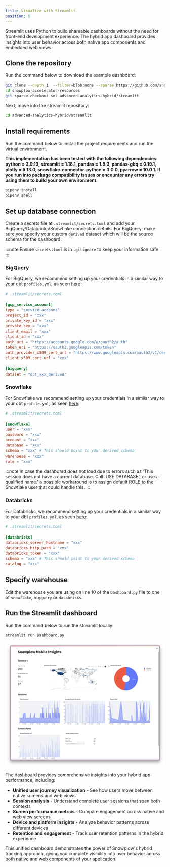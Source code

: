 ```yaml
---
title: Visualize with Streamlit
position: 6
---
```


Streamlit uses Python to build shareable dashboards without the need for front-end development experience. The hybrid app dashboard provides insights into user behavior across both native app components and embedded web views.

## Clone the repository

Run the command below to download the example dashboard:

```bash
git clone --depth 1  --filter=blob:none --sparse https://github.com/snowplow-incubator/snowplow-accelerator-resources.git ;
cd snowplow-accelerator-resources
git sparse-checkout set advanced-analytics-hybrid/streamlit
```

Next, move into the streamlit repository:

```bash
cd advanced-analytics-hybrid/streamlit
```

## Install requirements

Run the command below to install the project requirements and run the virtual environment.

**This implementation has been tested with the following dependencies: python = 3.9.13, streamlit = 1.18.1, pandas = 1.5.3, pandas-gbq = 0.19.1, plotly = 5.13.0, snowflake-connector-python = 3.0.0, pyarrow = 10.0.1. If you run into package compatibility issues or encounter any errors try using them to build your own environment.**

```bash
pipenv install
pipenv shell
```

## Set up database connection

Create a secrets file at `.streamlit/secrets.toml` and add your BigQuery/Databricks/Snowflake connection details. For BigQuery: make sure you specify your custom `derived` dataset which will be the source schema for the dashboard.

:::note
Ensure `secrets.toml` is in `.gitignore` to keep your information safe.
:::

### BigQuery

For BigQuery, we recommend setting up your credentials in a similar way to your dbt `profiles.yml`, as seen [here](https://docs.getdbt.com/reference/warehouse-setups/bigquery-setup#service-account-json):

```toml
# .streamlit/secrets.toml

[gcp_service_account]
type = "service_account"
project_id = "xxx"
private_key_id = "xxx"
private_key = "xxx"
client_email = "xxx"
client_id = "xxx"
auth_uri = "https://accounts.google.com/o/oauth2/auth"
token_uri = "https://oauth2.googleapis.com/token"
auth_provider_x509_cert_url = "https://www.googleapis.com/oauth2/v1/certs"
client_x509_cert_url = "xxx"

[bigquery]
dataset = "dbt_xxx_derived"
```

### Snowflake

For Snowflake we recommend setting up your credentials in a similar way to your dbt `profile.yml`, as seen [here](https://docs.getdbt.com/reference/warehouse-setups/snowflake-setup#user--password-authentication):

```toml
# .streamlit/secrets.toml

[snowflake]
user = "xxx"
password = "xxx"
account = "xxx"
database = "xxx"
schema = "xxx" # This should point to your derived schema
warehouse = "xxx"
role = "xxx"
```

:::note
In case the dashboard does not load due to errors such as 'This session does not have a current database. Call 'USE DATABASE', or use a qualified name.' a possible workaround is to assign default ROLE to the Snowflake user that could handle this.
:::

### Databricks

For Databricks, we recommend setting up your credentials in a similar way to your dbt `profiles.yml`, as seen [here](https://docs.getdbt.com/reference/warehouse-setups/databricks-setup#set-up-a-databricks-target):

```toml
# .streamlit/secrets.toml

[databricks]
databricks_server_hostname = "xxx"
databricks_http_path = "xxx"
databricks_token = "xxx"
schema = "xxx" # This should point to your derived schema
catalog = "xxx"
```

## Specify warehouse

Edit the warehouse you are using on line 10 of the `Dashboard.py` file to one of `snowflake`, `bigquery` or `databricks`.

## Run the Streamlit dashboard

Run the command below to run the streamlit locally:

```bash
streamlit run Dashboard.py
```

![Mobile and Hybrid Apps Analytics Dashboard](images/visualisation/streamlit.png)

The dashboard provides comprehensive insights into your hybrid app performance, including:

- **Unified user journey visualization** - See how users move between native screens and web views
- **Session analysis** - Understand complete user sessions that span both contexts
- **Screen performance metrics** - Compare engagement across native and web view screens
- **Device and platform insights** - Analyze behavior patterns across different devices
- **Retention and engagement** - Track user retention patterns in the hybrid experience

This unified dashboard demonstrates the power of Snowplow's hybrid tracking approach, giving you complete visibility into user behavior across both native and web components of your application.
